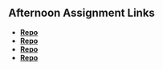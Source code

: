 ## Afternoon Assignment Links

* **[Repo](https://github.com/AJVancattenburch/<ABOUT_AJ>)**
* **[Repo](https://github.com/AJVancattenburch/<cool_site>)**
* **[Repo](https://github.com/AJVancattenburch/<ASSIGNMENT_REPO>)**
* **[Repo](https://github.com/AJVancattenburch/<ASSIGNMENT_REPO>)**
